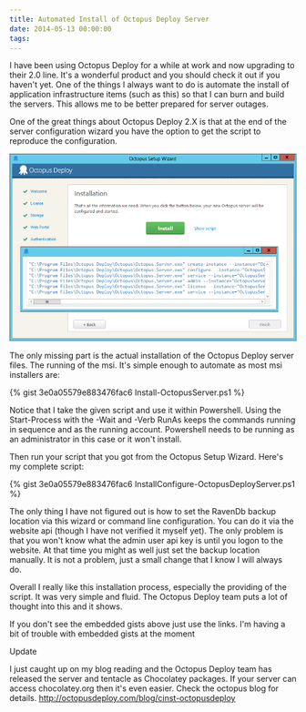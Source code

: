 ```yaml
---
title: Automated Install of Octopus Deploy Server
date: 2014-05-13 00:00:00
tags:
---
```

I have been using Octopus Deploy for a while at work and now upgrading to their 2.0 line. It's a wonderful product and you should check it out if you haven't yet. One of the things I always want to do is automate the install of application infrastructure items (such as this) so that I can burn and build the servers. This allows me to be better prepared for server outages.
<!--more-->
One of the great things about Octopus Deploy 2.X is that at the end of the server configuration wizard you have the option to get the script to reproduce the configuration.

![](/images/OctopusDeployConfigureScript.png)

The only missing part is the actual installation of the Octopus Deploy server files. The running of the msi. It's simple enough to automate as most msi installers are:

{% gist 3e0a05579e883476fac6 Install-OctopusServer.ps1 %}

Notice that I take the given script and use it within Powershell. Using the Start-Process with the -Wait and -Verb RunAs keeps the commands running in sequence and as the running account. Powershell needs to be running as an administrator in this case or it won't install.

Then run your script that you got from the Octopus Setup Wizard. Here's my complete script:

{% gist 3e0a05579e883476fac6 InstallConfigure-OctopusDeployServer.ps1 %}

The only thing I have not figured out is how to set the RavenDb backup location via this wizard or command line configuration. You can do it via the website api (though I have not verified it myself yet). The only problem is that you won't know what the admin user api key is until you logon to the website. At that time you might as well just set the backup location manually. It is not a problem, just a small change that I know I will always do.

Overall I really like this installation process, especially the providing of the script. It was very simple and fluid. The Octopus Deploy team puts a lot of thought into this and it shows.

If you don't see the embedded gists above just use the links. I'm having a bit of trouble with embedded gists at the moment

Update

I just caught up on my blog reading and the Octopus Deploy team has released the server and tentacle as Chocolatey packages. If your server can access chocolatey.org then it's even easier. Check the octopus blog for details. http://octopusdeploy.com/blog/cinst-octopusdeploy
